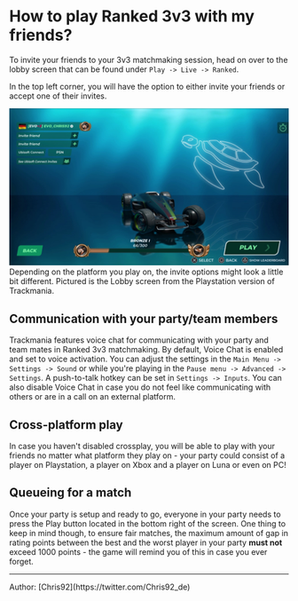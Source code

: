# How to play Ranked 3v3 with my friends?
To invite your friends to your 3v3 matchmaking session, head on over to the lobby screen that can be found under `Play -> Live -> Ranked`.

In the top left corner, you will have the option to either invite your friends or accept one of their invites.

![Ranked lobby on PlayStation](../img/10_01_invite_friends.webp)
Depending on the platform you play on, the invite options might look a little bit different. Pictured is the Lobby screen from the Playstation version of Trackmania.

## Communication with your party/team members
Trackmania features voice chat for communicating with your party and team mates in Ranked 3v3 matchmaking.
By default, Voice Chat is enabled and set to voice activation. 
You can adjust the settings in the `Main Menu -> Settings -> Sound` or while you're playing in the `Pause menu -> Advanced -> Settings`. 
A push-to-talk hotkey can be set in `Settings -> Inputs`.
You can also disable Voice Chat in case you do not feel like  communicating with others or are in a call on an external platform.

## Cross-platform play

In case you haven't disabled crossplay, you will be able to play with your friends no matter what platform they play on - your party could consist of a player on Playstation, a player on Xbox and a player on Luna or even on PC!

## Queueing for a match

Once your party is setup and ready to go, everyone in your party needs to press the Play button located in the bottom right of the screen. One thing to keep in mind though, to ensure fair matches, the maximum amount of gap in rating points between the best and the worst player in your party **must not** exceed 1000 points - the game will remind you of this in case you ever forget.

<hr>
Author: [Chris92](https://twitter.com/Chris92_de)